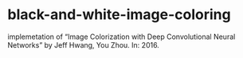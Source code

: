 # black-and-white-image-coloring
implemetation of “Image Colorization with Deep Convolutional Neural Networks” by Jeff Hwang, You Zhou. In: 2016.

